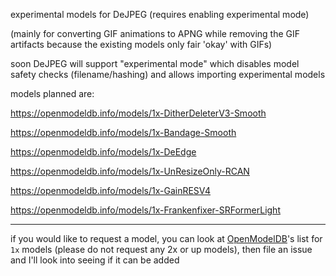 experimental models for DeJPEG (requires enabling experimental mode)

(mainly for converting GIF animations to APNG while removing the GIF artifacts because the existing models only fair 'okay' with GIFs)

soon DeJPEG will support "experimental mode" which disables model safety checks (filename/hashing) and allows importing experimental models

models planned are:

https://openmodeldb.info/models/1x-DitherDeleterV3-Smooth

https://openmodeldb.info/models/1x-Bandage-Smooth

https://openmodeldb.info/models/1x-DeEdge

https://openmodeldb.info/models/1x-UnResizeOnly-RCAN

https://openmodeldb.info/models/1x-GainRESV4

https://openmodeldb.info/models/1x-Frankenfixer-SRFormerLight

----

if you would like to request a model, you can look at [OpenModelDB](https://openmodeldb.info/?t=scale%3A1)'s list for `1x` models (please do not request any 2x or up models), then file an issue and I'll look into seeing if it can be added
